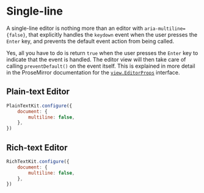 # Single-line

A single-line editor is nothing more than an editor with `aria-multiline={false}`, that explicitly handles the `keydown` event when the user presses the `Enter` key, and prevents the default event action from being called.

Yes, all you have to do is return `true` when the user presses the `Enter` key to indicate that the event is handled. The editor view will then take care of calling `preventDefault()` on the event itself. This is explained in more detail in the ProseMirror documentation for the [`view.EditorProps`](https://prosemirror.net/docs/ref/#view.EditorProps) interface.

## Plain-text Editor

```js
PlainTextKit.configure({
    document: {
        multiline: false,
    },
})
```

## Rich-text Editor

```js
RichTextKit.configure({
    document: {
        multiline: false,
    },
})
```
